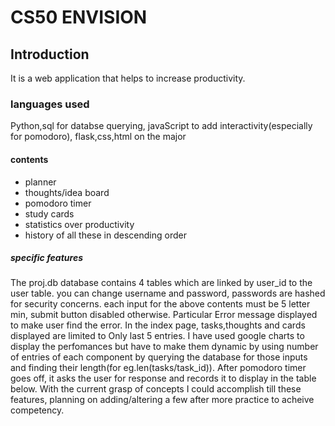 # CS50 ENVISION
## Introduction
It is a web application that helps to increase productivity.
### languages used
Python,sql for databse querying, javaScript to add interactivity(especially for pomodoro), flask,css,html on the major
#### contents
- planner
- thoughts/idea board
- pomodoro timer
- study cards
- statistics over productivity
- history of all these in descending order

##### specific features
The proj.db database contains 4 tables which are linked by user_id to the user table.
you can change username and password, passwords are hashed for security concerns.
each input for the above contents must be 5 letter min, submit button disabled otherwise.
Particular Error message displayed to make user find the error.
In the index page, tasks,thoughts and cards displayed are limited to Only last 5 entries.
I have used google charts to display the perfomances but have to make them dynamic by using number of entries of each component by querying the database for those inputs and finding their length(for eg.len(tasks/task_id)).
After pomodoro timer goes off, it asks the user for response and records it to display in the table below.
With the current grasp of concepts I could accomplish till these features, planning on adding/altering a few after more practice to acheive competency.

